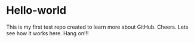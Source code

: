 # Hello-world
This is my first test repo created to learn more about GitHub. Cheers.
Lets see how it works here.
Hang on!!!
